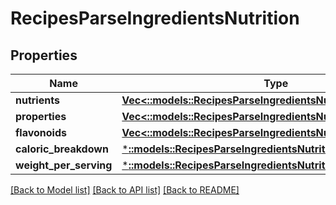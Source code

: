 # RecipesParseIngredientsNutrition

## Properties

Name | Type | Description | Notes
------------ | ------------- | ------------- | -------------
**nutrients** | [**Vec<::models::RecipesParseIngredientsNutritionNutrients>**](_recipes_parseIngredients_nutrition_nutrients.md) |  | 
**properties** | [**Vec<::models::RecipesParseIngredientsNutritionProperties>**](_recipes_parseIngredients_nutrition_properties.md) |  | 
**flavonoids** | [**Vec<::models::RecipesParseIngredientsNutritionProperties>**](_recipes_parseIngredients_nutrition_properties.md) |  | 
**caloric_breakdown** | [***::models::RecipesParseIngredientsNutritionCaloricBreakdown**](_recipes_parseIngredients_nutrition_caloricBreakdown.md) |  | 
**weight_per_serving** | [***::models::RecipesParseIngredientsNutritionWeightPerServing**](_recipes_parseIngredients_nutrition_weightPerServing.md) |  | 

[[Back to Model list]](../README.md#documentation-for-models) [[Back to API list]](../README.md#documentation-for-api-endpoints) [[Back to README]](../README.md)


